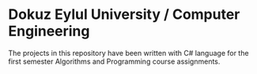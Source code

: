 # Dokuz Eylul University / Computer Engineering
The projects in this repository have been written with C# language for the first semester Algorithms and Programming course assignments.
